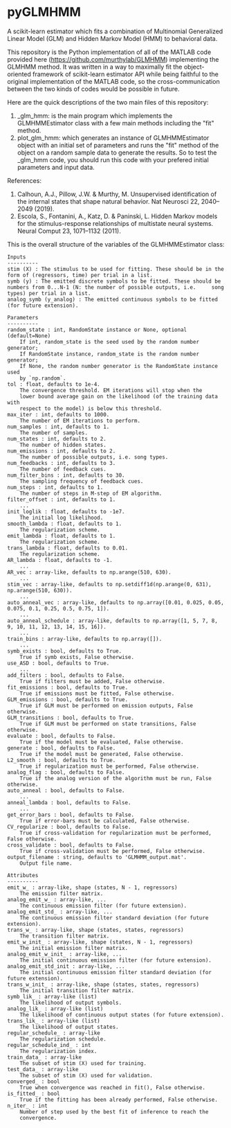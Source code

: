 # pyGLMHMM

A scikit-learn estimator which fits a combination of Multinomial Generalized Linear Model (GLM) and Hidden Markov Model (HMM) to behavioral data.

This repository is the Python implementation of all of the MATLAB code provided here (https://github.com/murthylab/GLMHMM) implementing the GLMHMM method. It was written in a way to maximally fit the object-oriented framework of scikit-learn estimator API while being faithful to the original implementation of the MATLAB code, so the cross-communication between the two kinds of codes would be possible in future.

Here are the quick descriptions of the two main files of this repository:
1) _glm_hmm: is the main program which implements the GLMHMMEstimator class with a few main methods including the "fit" method.
2) plot_glm_hmm: which generates an instance of GLMHMMEstimator object with an initial set of parameters and runs the "fit" method of the object on a random sample data to generate the results. So to test the _glm_hmm code, you should run this code with your prefered initial parameters and input data.

References:
1) Calhoun, A.J., Pillow, J.W. & Murthy, M. Unsupervised identification of the internal states that shape natural behavior. Nat Neurosci 22, 2040–2049 (2019).
2) Escola, S., Fontanini, A., Katz, D. & Paninski, L. Hidden Markov models for the stimulus-response relationships of multistate neural systems. Neural Comput 23, 1071–1132 (2011).

This is the overall structure of the variables of the GLMHMMEstimator class:
    
    Inputs
    ----------
    stim (X) : The stimulus to be used for fitting. These should be in the form of (regressors, time) per trial in a list.
    symb (y) : The emitted discrete symbols to be fitted. These should be numbers from 0...N-1 (N: the number of possible outputs, i.e.     song types) per trial in a list.
    analog_symb (y_analog) : The emitted continuous symbols to be fitted (for future extension).
        
    Parameters
    ----------
    random_state : int, RandomState instance or None, optional (default=None)
        If int, random_state is the seed used by the random number generator;
        If RandomState instance, random_state is the random number generator;
        If None, the random number generator is the RandomState instance used
        by `np.random`.
    tol : float, defaults to 1e-4.
        The convergence threshold. EM iterations will stop when the
        lower bound average gain on the likelihood (of the training data with
        respect to the model) is below this threshold.
    max_iter : int, defaults to 1000.
        The number of EM iterations to perform.
    num_samples : int, defaults to 1.
        The number of samples.
    num_states : int, defaults to 2.
        The number of hidden states.
    num_emissions : int, defaults to 2.
        The number of possible outputs, i.e. song types.
    num_feedbacks : int, defaults to 3.
        The number of feedback cues.
    num_filter_bins : int, defaults to 30.
        The sampling frequency of feedback cues.
    num_steps : int, defaults to 1.
        The number of steps in M-step of EM algorithm.
    filter_offset : int, defaults to 1.
        ...
    init_loglik : float, defaults to -1e7.
        The initial log likelihood.
    smooth_lambda : float, defaults to 1.
        The regularization scheme.
    emit_lambda : float, defaults to 1.
        The regularization scheme.
    trans_lambda : float, defaults to 0.01.
        The regularization scheme.
    AR_lambda : float, defaults to -1.
        ...
    AR_vec : array-like, defaults to np.arange(510, 630).
        ...
    stim_vec : array-like, defaults to np.setdiff1d(np.arange(0, 631), np.arange(510, 630)).
        ...
    auto_anneal_vec : array-like, defaults to np.array([0.01, 0.025, 0.05, 0.075, 0.1, 0.25, 0.5, 0.75, 1]). 
        ...
    auto_anneal_schedule : array-like, defaults to np.array([1, 5, 7, 8, 9, 10, 11, 12, 13, 14, 15, 16]).
        ...
    train_bins : array-like, defaults to np.array([]).
        ...  
    symb_exists : bool, defaults to True.
        True if symb exists, False otherwise.
    use_ASD : bool, defaults to True.
        ...    
    add_filters : bool, defaults to False.
        True if filters must be added, False otherwise.
    fit_emissions : bool, defaults to True.
        True if emissions must be fitted, False otherwise.
    GLM_emissions : bool, defaults to True.
        True if GLM must be performed on emission outputs, False otherwise.
    GLM_transitions : bool, defaults to True.
        True if GLM must be performed on state transitions, False otherwise.
    evaluate : bool, defaults to False.
        True if the model must be evaluated, False otherwise.
    generate : bool, defaults to False.
        True if the model must be generated, False otherwise. 
    L2_smooth : bool, defaults to True.
        True if regularization must be performed, False otherwise.
    analog_flag : bool, defaults to False.
        True if the analog version of the algorithm must be run, False otherwise.
    auto_anneal : bool, defaults to False.
        ...
    anneal_lambda : bool, defaults to False.
        ...
    get_error_bars : bool, defaults to False.
        True if error-bars must be calculated, False otherwise.
    CV_regularize : bool, defaults to False.
        True if cross-validation for regularization must be performed, False otherwise.
    cross_validate : bool, defaults to False.
        True if cross-validation must be performed, False otherwise.
    output_filename : string, defaults to 'GLMHMM_output.mat'.
        Output file name.
         
    Attributes
    ----------
    emit_w_ : array-like, shape (states, N - 1, regressors)
        The emission filter matrix.
    analog_emit_w_ : array-like, ...
        The continuous emission filter (for future extension).
    analog_emit_std_ : array-like, ...
        The continuous emission filter standard deviation (for future extension).
    trans_w_ : array-like, shape (states, states, regressors)
        The transition filter matrix.
    emit_w_init_ : array-like, shape (states, N - 1, regressors)
        The initial emission filter matrix.
    analog_emit_w_init_ : array-like, ...
        The initial continuous emission filter (for future extension).
    analog_emit_std_init : array-like, ...
        The initial continuous emission filter standard deviation (for future extension).
    trans_w_init_ : array-like, shape (states, states, regressors)
        The initial transition filter matrix.
    symb_lik_ : array-like (list)
        The likelihood of output symbols.
    analog_lik_ : array-like (list)
        The likelihood of continuous output states (for future extension).
    trans_lik_ : array-like (list)
        The likelihood of output states.
    regular_schedule_ : array-like
        The regularization schedule.
    regular_schedule_ind_ : int
        The regularization index.
    train_data_ : array-like
        The subset of stim (X) used for training.        
    test_data_ : array-like
        The subset of stim (X) used for validation.
    converged_ : bool
        True when convergence was reached in fit(), False otherwise.
    is_fitted_ : bool
        True if the fitting has been already performed, False otherwise.
    n_iter_ : int
        Number of step used by the best fit of inference to reach the
        convergence.
